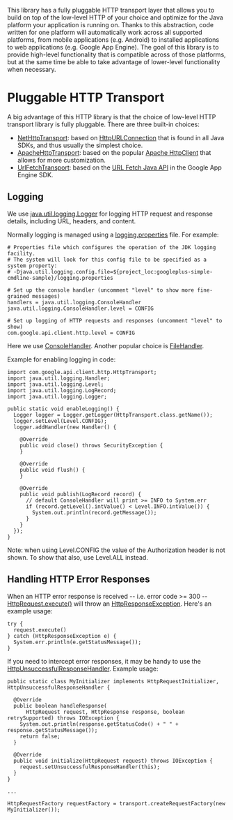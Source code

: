 This library has a fully pluggable HTTP transport layer that allows you to build on top of the low-level HTTP of your choice and optimize for the Java platform your application is running on. Thanks to this abstraction, code written for one platform will automatically work across all supported platforms, from mobile applications (e.g. Android) to installed applications to web applications (e.g. Google App Engine). The goal of this library is to provide high-level functionality that is compatible across of those platforms, but at the same time be able to take advantage of lower-level functionality when necessary.



# Pluggable HTTP Transport #

A big advantage of this HTTP library is that the choice of low-level HTTP transport library is fully pluggable. There are three built-in choices:
  * [NetHttpTransport](http://javadoc.google-http-java-client.googlecode.com/hg/1.18.0-rc/com/google/api/client/http/javanet/NetHttpTransport.html): based on [HttpURLConnection](http://docs.oracle.com/javase/6/docs/api/java/net/HttpURLConnection.html) that is found in all Java SDKs, and thus usually the simplest choice.
  * [ApacheHttpTransport](http://javadoc.google-http-java-client.googlecode.com/hg/1.18.0-rc/com/google/api/client/http/apache/ApacheHttpTransport.html): based on the popular [Apache HttpClient](http://hc.apache.org/httpcomponents-client-ga/index.html) that allows for more customization.
  * [UrlFetchTransport](http://javadoc.google-http-java-client.googlecode.com/hg/1.18.0-rc/com/google/api/client/extensions/appengine/http/UrlFetchTransport.html): based on the [URL Fetch Java API](https://developers.google.com/appengine/docs/java/javadoc/com/google/appengine/api/urlfetch/package-summary) in the Google App Engine SDK.

## Logging ##

We use [java.util.logging.Logger](http://docs.oracle.com/javase/7/docs/api/java/util/logging/Logger.html) for logging HTTP request and response details, including URL, headers, and content.

Normally logging is managed using a [logging.properties](http://code.google.com/p/google-http-java-client/source/browse/googleplus-simple-cmdline-sample/logging.properties?repo=samples) file.  For example:

```
# Properties file which configures the operation of the JDK logging facility.
# The system will look for this config file to be specified as a system property: 
# -Djava.util.logging.config.file=${project_loc:googleplus-simple-cmdline-sample}/logging.properties

# Set up the console handler (uncomment "level" to show more fine-grained messages) 
handlers = java.util.logging.ConsoleHandler
java.util.logging.ConsoleHandler.level = CONFIG

# Set up logging of HTTP requests and responses (uncomment "level" to show)
com.google.api.client.http.level = CONFIG
```

Here we use [ConsoleHandler](http://docs.oracle.com/javase/7/docs/api/java/util/logging/ConsoleHandler.html). Another popular choice is [FileHandler](http://docs.oracle.com/javase/7/docs/api/java/util/logging/FileHandler.html).

Example for enabling logging in code:

```
import com.google.api.client.http.HttpTransport;
import java.util.logging.Handler;
import java.util.logging.Level;
import java.util.logging.LogRecord;
import java.util.logging.Logger;

public static void enableLogging() {
  Logger logger = Logger.getLogger(HttpTransport.class.getName());
  logger.setLevel(Level.CONFIG);
  logger.addHandler(new Handler() {

    @Override
    public void close() throws SecurityException {
    }

    @Override
    public void flush() {
    }

    @Override
    public void publish(LogRecord record) {
      // default ConsoleHandler will print >= INFO to System.err
      if (record.getLevel().intValue() < Level.INFO.intValue()) {
        System.out.println(record.getMessage());
      }
    }
  });
}
```

Note: when using Level.CONFIG the value of the Authorization header is not shown. To show that also, use Level.ALL instead.

## Handling HTTP Error Responses ##

When an HTTP error response is received -- i.e. error code >= 300 -- [HttpRequest.execute()](http://javadoc.google-http-java-client.googlecode.com/hg/1.18.0-rc/com/google/api/client/http/HttpRequest.html#execute()) will throw an [HttpResponseException](http://javadoc.google-http-java-client.googlecode.com/hg/1.18.0-rc/com/google/api/client/http/HttpResponseException.html). Here's an example usage:

```
try {
  request.execute()
} catch (HttpResponseException e) {
  System.err.println(e.getStatusMessage());
}
```


If you need to intercept error responses, it may be handy to use the [HttpUnsuccessfulResponseHandler](http://javadoc.google-http-java-client.googlecode.com/hg/1.18.0-rc/com/google/api/client/http/HttpUnsuccessfulResponseHandler.html). Example usage:

```
public static class MyInitializer implements HttpRequestInitializer, HttpUnsuccessfulResponseHandler {

  @Override
  public boolean handleResponse(
      HttpRequest request, HttpResponse response, boolean retrySupported) throws IOException {
    System.out.println(response.getStatusCode() + " " + response.getStatusMessage());
    return false;
  }

  @Override
  public void initialize(HttpRequest request) throws IOException {
    request.setUnsuccessfulResponseHandler(this);
  }
}

...

HttpRequestFactory requestFactory = transport.createRequestFactory(new MyInitializer());
```